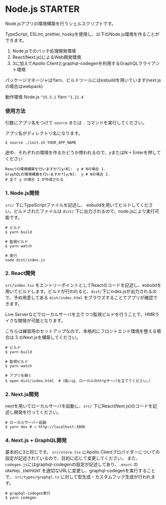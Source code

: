 # Node.js STARTER

Node.jsアプリの環境構築を行うシェルスクリプトです。

TypeScript, ESLint, prettier, huskyを使用し、以下のNode.js環境を作ることができます。

1. Node.jsでのバッチ処理開発環境
2. React(Next.js)によるWeb開発環境
3. 3に加えてApollo Clientとgraphql-codegenを利用するGraphQLクライアント環境

パッケージマネージャはYarn、ビルドツールにはesbuildを用いています(next.jsの場合はwebpack)

動作環境
Node.js `^15.5.1`
Yarn `^1.22.4`


### 使用方法
引数にアプリ名をつけて `source` または `.` コマンドを実行してください。

アプリ名がディレクトリ名になります。

```
$ source ./init.sh YOUR_APP_NAME
```

途中、それぞれの環境を作るかどうか問われるので、yまたはN + Enterを押してください
```
Reactの環境構築を行いますか?[y/N]:  y # Nの場合 1.
GraphQLの環境構築を行いますか?[y/N]:  y # Nの場合 2.
# 全て y の場合 3.が作成される
```


### 1. Node.js開発
`src/` 下にTypeScriptファイルを記述し、 esbuildを用いてビルドしてください。ビルドされたファイルは `dist/` 下に出力されるので、node.jsにより実行可能です。

```
# ビルド
$ yarn build

# 監視ビルド
$ yarn watch
```

```
# 実行
node dist/index.js
```


### 2. React開発
`src/index.tsx` をエントリーポイントとしてReactのコードを記述し、esbuildを用いてビルドします。ビルドが行われると、`dist/`下にindex.jsが出力されるので、予め用意してある `dist/index.html` をブラウズすることでアプリが確認できます。

Live Serverなどでローカルサーバを立てつつ監視ビルドを行うことで、HMRライクな開発が可能となります。

こちらは練習用のセットアップなので、本格的にフロントエンド環境を整える場合は 3 のNext.jsを構築してください。

```
# ビルド
$ yarn build

# 監視ビルド
$ yarn watch

# アプリを開く 
$ open dist/index.html  #（或いは、ローカルのhttpサーバを立ててください。）
```


### 2. Next.js開発
nextを用いてローカルサーバを起動し、`src/` 下にReact(Next.js)のコードを記述し開発を行ってください。

```
# ローカルサーバー起動
$ yarn dev # → http://localhost:3000
```

### 4. Next.js + GraphQL開発
基本的に3と同じです。 `src/store.tsx` にApollo Clientプロパイダーについての設定が記述されているので、目的に応じて変更してください。
また、 `codegen.js`にはgraphql-codegenの設定が記述してあり、`.envrc` の `GRAPHQL_ENDPOINT` を適切なURLに変更し、graphql-codegenを実行することで、 `src/types/graphql.ts` に対して型生成・カスタムフック生成が行われます。

```
# graphql-codegen実行
$ yarn codegen
```
